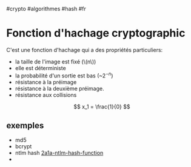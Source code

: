 #crypto #algorithmes #hash #fr 
# Fonction d'hachage cryptographic
C'est une fonction d'hachage qui a des propriétés particuliers:
+ la taille de l'image est fixé (\\(n\\))
+ elle est déterministe
+ la probabilité d'un sortie est bas (~$2^{-n}$)
+ résistance à la préimage
+ résistance à la deuxième préimage.
+ résistance aux collisions

$$
x_1 = \frac{1}{0}
$$

## exemples
+ md5
+ bcrypt
+ ntlm hash [2a1a-ntlm-hash-function](2a1a-ntlm-hash-function.md)
+ 